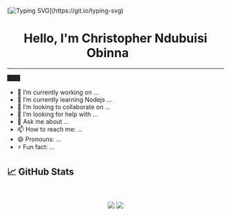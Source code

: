 
[![Typing SVG](https://readme-typing-svg.herokuapp.com?size=24&width=600&lines=Welcome+To+Ndubuisi's+GitHub+Profile!)](https://git.io/typing-svg)

<h1 align="center">Hello, I'm Christopher Ndubuisi Obinna <img src="https://raw.githubusercontent.com/MartinHeinz/MartinHeinz/master/wave.gif" width="30px" height='10rem'></h1>
<hr/>
<img src="https://github.com/mad-max-fury/mad-max-fury/blob/main/Twiter.png" alt="image of my name" width="30px" height='15px'/>

- 🔭 I’m currently working on ...
- 🌱 I’m currently learning Nodejs ...
- 👯 I’m looking to collaborate on ...
- 🤔 I’m looking for help with ...
- 💬 Ask me about ...
- 📫 How to reach me: ...
- 😄 Pronouns: ...
- ⚡ Fun fact: ...

## 📈 GitHub Stats
<br>
<p align="center">
  <img width="48%" src="https://github-readme-stats.vercel.app/api?username=mad-max-fury&show_icons=true&theme=tokyonight" />
  <img width="48%" src="https://github-readme-streak-stats.herokuapp.com/?user=mad-max-fury&theme=tokyonight" />
</p>

